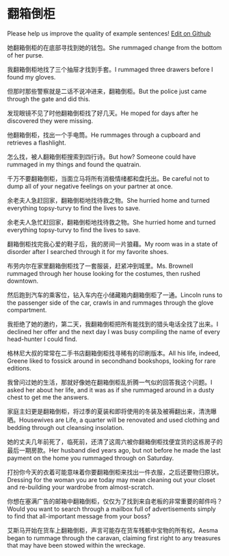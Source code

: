 # 翻箱倒柜

Please help us improve the quality of example sentences! [Edit on Github](https://github.com/jiyushe/jiyu-example-sentence-source/blob/main/chinese/fanxiangdaogui.md)

<p><span class="chinese">她翻箱倒柜的在底部寻找到她的钱包。</span><span class="english">She rummaged change from the bottom of her purse.</span></p>

<p><span class="chinese">我翻箱倒柜地找了三个抽屉才找到手套。</span><span class="english">I rummaged three drawers before I found my gloves.</span></p>

<p><span class="chinese">但那时那些警察就是二话不说冲进来，翻箱倒柜。</span><span class="english">But the police just came through the gate and did this.</span></p>

<p><span class="chinese">发现眼镜不见了时他翻箱倒柜找了好几天。</span><span class="english">He moped for days after he discovered they were missing.</span></p>

<p><span class="chinese">他翻箱倒柜，找出一个手电筒。</span><span class="english">He rummages through a cupboard and retrieves a flashlight.</span></p>

<p><span class="chinese">怎么找，被人翻箱倒柜搜索到四行诗。</span><span class="english">But how? Someone could have rummaged in my things and found the quatrain.</span></p>

<p><span class="chinese">千万不要翻箱倒柜，当面立马将所有消极情绪都和盘托出。</span><span class="english">Be careful not to dump all of your negative feelings on your partner at once.</span></p>

<p><span class="chinese">余老夫人急赶回家，翻箱倒柜地找待救之物。</span><span class="english">She hurried home and turned everything topsy-turvy to find the lives to save.</span></p>

<p><span class="chinese">余老夫人急忙赶回家，翻箱倒柜地找待救之物。</span><span class="english">She hurried home and turned everything topsy-turvy to find the lives to save.</span></p>

<p><span class="chinese">翻箱倒柜找完我心爱的鞋子后，我的房间一片狼藉。</span><span class="english">My room was in a state of disorder after I searched through it for my favorite shoes.</span></p>

<p><span class="chinese">布劳内尔在家里翻箱倒柜找了一套服装，赶紧冲到城里。</span><span class="english">Ms. Brownell rummaged through her house looking for the costumes, then rushed downtown.</span></p>

<p><span class="chinese">然后跑到汽车的乘客位，钻入车内在小储藏箱内翻箱倒柜了一通。</span><span class="english">Lincoln runs to the passenger side of the car, crawls in and rummages through the glove compartment.</span></p>

<p><span class="chinese">我拒绝了她的邀约，第二天，我翻箱倒柜把所有能找到的猎头电话全找了出来。</span><span class="english">I declined her offer and the next day I was busy compiling the name of every head-hunter I could find.</span></p>

<p><span class="chinese">格林尼大叔的常常在二手书店翻箱倒柜找寻稀有的印刷版本。</span><span class="english">All his life, indeed, Greene liked to fossick around in secondhand bookshops, looking for rare editions.</span></p>

<p><span class="chinese">我曾问过她的生活，那就好像她在翻箱倒柜乱折腾一气似的回答我这个问题。</span><span class="english">I asked her about her life, and it was as if she rummaged around in a dusty chest to get me the answers.</span></p>

<p><span class="chinese">家庭主妇更是翻箱倒柜，将过季的夏装和即将使用的冬装及被褥翻出来，清洗曝晒。</span><span class="english">Housewives are Life, a quarter will be renovated and used clothing and bedding through out cleansing insolation.</span></p>

<p><span class="chinese">她的丈夫几年前死了，临死前，还清了这周六被你翻箱倒柜找便宜货的这栋房子的最后一期房款。</span><span class="english">Her husband died years ago, but not before he made the last payment on the home you rummaged through on Saturday.</span></p>

<p><span class="chinese">打扮你今天的衣着可能意味着你要翻箱倒柜来找出一件衣服，之后还要物归原状。</span><span class="english">Dressing for the woman you are today may mean cleaning out your closet and re-building your wardrobe from almost-scratch.</span></p>

<p><span class="chinese">你想在塞满广告的邮箱中翻箱倒柜，仅仅为了找到来自老板的非常重要的邮件吗？</span><span class="english">Would you want to search through a mailbox full of advertisements simply to find that all-important message from your boss?</span></p>

<p><span class="chinese">艾斯马开始在货车上翻箱倒柜，声言可能存在货车残骸中宝物的所有权。</span><span class="english">Aesma began to rummage through the caravan, claiming first right to any treasures that may have been stowed within the wreckage.</span></p>

